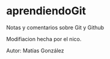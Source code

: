 # aprendiendoGit
Notas y comentarios sobre Git y Github

Modifiacion hecha por el nico.

Autor: Matías González

